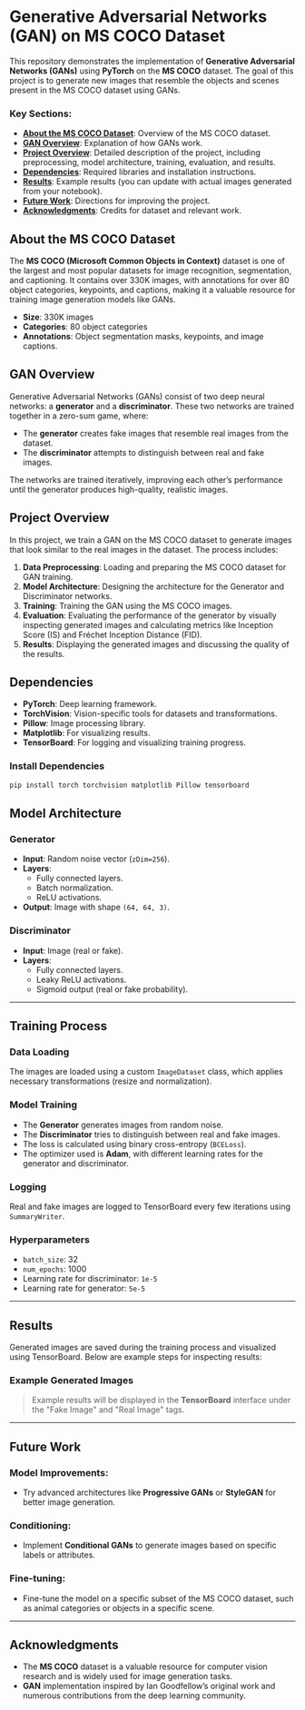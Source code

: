 # Generative Adversarial Networks (GAN) on MS COCO Dataset

This repository demonstrates the implementation of **Generative Adversarial Networks (GANs)** using **PyTorch** on the **MS COCO** dataset. The goal of this project is to generate new images that resemble the objects and scenes present in the MS COCO dataset using GANs.

### Key Sections:

- **[About the MS COCO Dataset](#about-the-ms-coco-dataset)**: Overview of the MS COCO dataset.
- **[GAN Overview](#gan-overview)**: Explanation of how GANs work.
- **[Project Overview](#project-overview)**: Detailed description of the project, including preprocessing, model architecture, training, evaluation, and results.
- **[Dependencies](#dependencies)**: Required libraries and installation instructions.
- **[Results](#results)**: Example results (you can update with actual images generated from your notebook).
- **[Future Work](#future-work)**: Directions for improving the project.
- **[Acknowledgments](#acknowledgments)**: Credits for dataset and relevant work.


## About the MS COCO Dataset

The **MS COCO (Microsoft Common Objects in Context)** dataset is one of the largest and most popular datasets for image recognition, segmentation, and captioning. It contains over 330K images, with annotations for over 80 object categories, keypoints, and captions, making it a valuable resource for training image generation models like GANs.

- **Size**: 330K images
- **Categories**: 80 object categories
- **Annotations**: Object segmentation masks, keypoints, and image captions.

## GAN Overview

Generative Adversarial Networks (GANs) consist of two deep neural networks: a **generator** and a **discriminator**. These two networks are trained together in a zero-sum game, where:

- The **generator** creates fake images that resemble real images from the dataset.
- The **discriminator** attempts to distinguish between real and fake images.

The networks are trained iteratively, improving each other’s performance until the generator produces high-quality, realistic images.

## Project Overview

In this project, we train a GAN on the MS COCO dataset to generate images that look similar to the real images in the dataset. The process includes:

1. **Data Preprocessing**: Loading and preparing the MS COCO dataset for GAN training.
2. **Model Architecture**: Designing the architecture for the Generator and Discriminator networks.
3. **Training**: Training the GAN using the MS COCO images.
4. **Evaluation**: Evaluating the performance of the generator by visually inspecting generated images and calculating metrics like Inception Score (IS) and Fréchet Inception Distance (FID).
5. **Results**: Displaying the generated images and discussing the quality of the results.

## Dependencies

- **PyTorch**: Deep learning framework.
- **TorchVision**: Vision-specific tools for datasets and transformations.
- **Pillow**: Image processing library.
- **Matplotlib**: For visualizing results.
- **TensorBoard**: For logging and visualizing training progress.

### Install Dependencies

```bash
pip install torch torchvision matplotlib Pillow tensorboard
```

## Model Architecture

### Generator
- **Input**: Random noise vector (`zDim=256`).
- **Layers**:
  - Fully connected layers.
  - Batch normalization.
  - ReLU activations.
- **Output**: Image with shape `(64, 64, 3)`.

### Discriminator
- **Input**: Image (real or fake).
- **Layers**:
  - Fully connected layers.
  - Leaky ReLU activations.
  - Sigmoid output (real or fake probability).

---

## Training Process

### Data Loading
The images are loaded using a custom `ImageDataset` class, which applies necessary transformations (resize and normalization).

### Model Training
- The **Generator** generates images from random noise.
- The **Discriminator** tries to distinguish between real and fake images.
- The loss is calculated using binary cross-entropy (`BCELoss`).
- The optimizer used is **Adam**, with different learning rates for the generator and discriminator.

### Logging
Real and fake images are logged to TensorBoard every few iterations using `SummaryWriter`.

### Hyperparameters
- `batch_size`: 32
- `num_epochs`: 1000
- Learning rate for discriminator: `1e-5`
- Learning rate for generator: `5e-5`

---

## Results
Generated images are saved during the training process and visualized using TensorBoard. Below are example steps for inspecting results:

### Example Generated Images
> Example results will be displayed in the **TensorBoard** interface under the "Fake Image" and "Real Image" tags.

---

## Future Work

### Model Improvements:
- Try advanced architectures like **Progressive GANs** or **StyleGAN** for better image generation.

### Conditioning:
- Implement **Conditional GANs** to generate images based on specific labels or attributes.

### Fine-tuning:
- Fine-tune the model on a specific subset of the MS COCO dataset, such as animal categories or objects in a specific scene.

---

## Acknowledgments

- The **MS COCO** dataset is a valuable resource for computer vision research and is widely used for image generation tasks.
- **GAN** implementation inspired by Ian Goodfellow’s original work and numerous contributions from the deep learning community.

